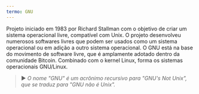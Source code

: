 ```yaml
---
termo: GNU
---
```


Projeto iniciado em 1983 por Richard Stallman com o objetivo de criar um sistema operacional livre, compatível com Unix. O projeto desenvolveu numerosos softwares livres que podem ser usados como um sistema operacional ou em adição a outro sistema operacional. O GNU está na base do movimento de software livre, que é amplamente adotado dentro da comunidade Bitcoin. Combinado com o kernel Linux, forma os sistemas operacionais GNU/Linux.

> ► *O nome "GNU" é um acrônimo recursivo para "GNU's Not Unix", que se traduz para "GNU não é Unix".*